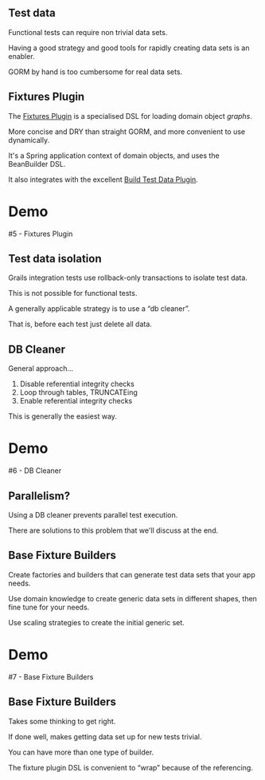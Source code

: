 ## Test data

Functional tests can require non trivial data sets.

Having a good strategy and good tools for rapidly creating data sets is an enabler.

GORM by hand is too cumbersome for real data sets.

## Fixtures Plugin

The [Fixtures Plugin](http://grails.org/plugin/fixtures) is a specialised DSL for loading domain object _graphs_.

More concise and DRY than straight GORM, and more convenient to use dynamically.

It's a Spring application context of domain objects, and uses the BeanBuilder DSL.

It also integrates with the excellent [Build Test Data Plugin](http://grails.org/plugin/build-test-data).

# Demo

\#5 - Fixtures Plugin

## Test data isolation

Grails integration tests use rollback-only transactions to isolate test data.

This is not possible for functional tests.

A generally applicable strategy is to use a “db cleaner”. 

That is, before each test just delete all data.

## DB Cleaner

General approach…

1. Disable referential integrity checks
1. Loop through tables, TRUNCATEing
1. Enable referential integrity checks

This is generally the easiest way.

# Demo

\#6 - DB Cleaner

## Parallelism?

Using a DB cleaner prevents parallel test execution.

There are solutions to this problem that we'll discuss at the end.

## Base Fixture Builders

Create factories and builders that can generate test data sets that your app needs.

Use domain knowledge to create generic data sets in different shapes, then fine tune for your needs.

Use scaling strategies to create the initial generic set.

# Demo

\#7 - Base Fixture Builders

## Base Fixture Builders

Takes some thinking to get right. 

If done well, makes getting data set up for new tests trivial. 

You can have more than one type of builder.

The fixture plugin DSL is convenient to “wrap” because of the referencing.